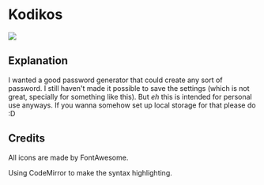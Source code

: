 # Kodikos

<a href="https://chrome.google.com/webstore/detail/kodikos/jmiocodfmjckdbfjfanpgjjcndljmfeo"><img src="https://img.shields.io/chrome-web-store/v/jmiocodfmjckdbfjfanpgjjcndljmfeo"/></a>

## Explanation

I wanted a good password generator that could create any sort of password. I still haven't made it possible to save the settings (which is not great, specially for something like this). But *eh* this is intended for personal use anyways. If you wanna somehow set up local storage for that please do :D

## Credits

All icons are made by FontAwesome.

Using CodeMirror to make the syntax highlighting.
